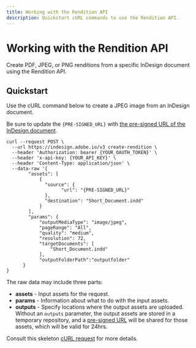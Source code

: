 ```yaml
---
title: Working with the Rendition API
description: Quickstart cURL commands to use the Rendition API.
---
```

# Working with the Rendition API

Create PDF, JPEG, or PNG renditions from a
specific InDesign document using the Rendition API.

## Quickstart

Use the cURL command below to create a JPEG image from an InDesign document.

Be sure to update the `{PRE-SIGNED_URL}` with [the pre-signed URL of the InDesign document](../../concepts/#Pre-signed-URLs).

```curl
curl --request POST \ 
  --url https://indesign.adobe.io/v3 create-rendition \ 
  --header 'Authorization: bearer {YOUR_OAUTH_TOKEN}' \ 
  --header 'x-api-key: {YOUR_API_KEY}' \ 
  --header 'Content-Type: application/json' \ 
  --data-raw '{ 
        "assets": [ 
            { 
              "source": { 
                    "url": "{PRE-SIGNED_URL}" 
              }, 
              "destination": "Short_Document.indd" 
            } 
        ], 
        "params": { 
            "outputMediaType": "image/jpeg", 
            "pageRange": "All", 
            "quality": "medium", 
            "resolution": 72, 
            "targetDocuments": [ 
                "Short_Document.indd" 
            ], 
            "outputFolderPath":"outputfolder" 
      } 
}
```

The raw data may include three
parts:

- **assets** - Input assets for the request.
- **params** - Information about what to do with the input assets.
- **outputs** - Specify locations where the output assets are uploaded. Without an `outputs` parameter, the output assets are stored in a temporary
repository, and a [pre-signed URL](/indesign-apis/concepts/#pre-signed-urls) will be shared for those assets, which will be valid for 24hrs.

Consult this skeleton [cURL request](https://developer.adobe.com/commerce/webapi/get-started/gs-curl/) for more details.
